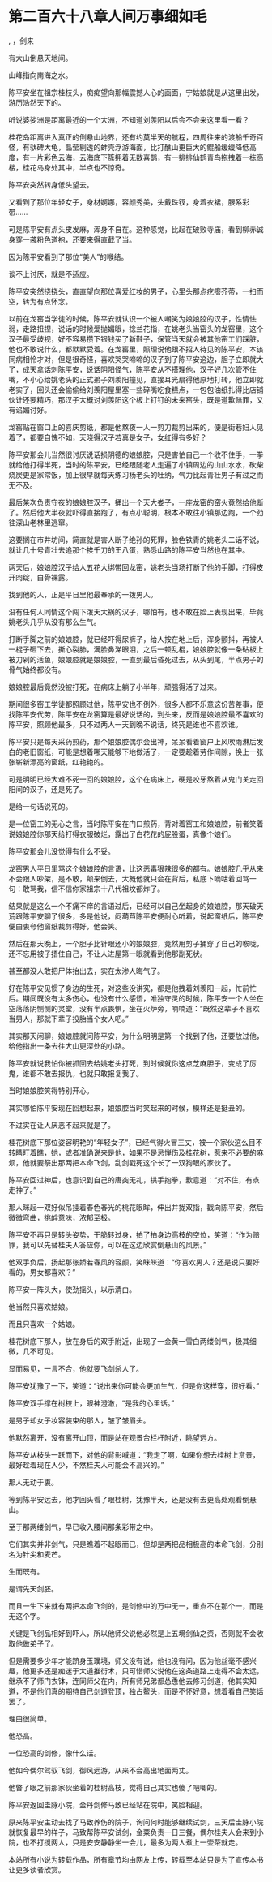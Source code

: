 # 第二百六十八章人间万事细如毛
,  ，剑来
   有大山倒悬天地间。
   山峰指向南海之水。
   陈平安坐在祖宗桂枝头，痴痴望向那幅震撼人心的画面，宁姑娘就是从这里出发，游历浩然天下的。
   听说婆娑洲是距离最近的一个大洲，不知道刘羡阳以后会不会来这里看一看？
   桂花岛距离进入真正的倒悬山地界，还有约莫半天的航程，四周往来的渡船千奇百怪，有驮碑大龟，晶莹剔透的蚌壳浮游海面，比打醮山更巨大的鲲船缓缓降低高度，有一片彩色云海，云海底下簇拥着无数喜鹊，有一排排仙鹤青鸟拖拽着一栋高楼，桂花岛身处其中，半点也不惊奇。
   陈平安突然转身低头望去。
   又看到了那位年轻女子，身材婀娜，容颜秀美，头戴珠钗，身着衣裙，腰系彩带……
   可是陈平安有点头皮发麻，浑身不自在。这种感觉，比起在破败寺庙，看到柳赤诚身穿一袭粉色道袍，还要来得直截了当。
   因为陈平安看到了那位“美人”的喉结。
   谈不上讨厌，就是不适应。
   陈平安突然挠挠头，直直望向那位喜爱红妆的男子，心里头那点疙瘩芥蒂，一扫而空，转为有点怀念。
   以前在龙窑当学徒的时候，陈平安就认识一个被人嘲笑为娘娘腔的汉子，性情怯弱，走路扭捏，说话的时候爱抛媚眼，捻兰花指，在姚老头当窑头的龙窑里，这个汉子最受歧视，好不容易攒下银钱买了新鞋子，保管当天就会被其他窑工们踩脏，他也不敢说什么，都默默受着。在龙窑里，照理说他跟不招人待见的陈平安，本该同病相怜才对，但是很奇怪，喜欢哭哭啼啼的汉子到了陈平安这边，胆子立即就大了，成天拿话刺陈平安，说话阴阳怪气，陈平安从不搭理他，汉子好几次管不住嘴，不小心给姚老头的正式弟子刘羡阳撞见，直接耳光扇得他原地打转，他立即就老实了，回头还会偷偷给刘羡阳屋里塞一些碎嘴吃食糕点，一包包油纸扎得比店铺伙计还要精巧，那汉子大概对刘羡阳这个板上钉钉的未来窑头，既是道歉赔罪，又有谄媚讨好。
   龙窑贴在窗口上的喜庆剪纸，都是他熬夜一人一剪刀裁剪出来的，便是街巷妇人见着了，都要自愧不如，天晓得汉子若真是女子，女红得有多好？
   陈平安那会儿当然很讨厌说话损阴德的娘娘腔，只是害怕自己一个收不住手，一拳就给他打得半死，当时的陈平安，已经跟随老人走遍了小镇周边的山山水水，砍柴烧炭更是家常饭，加上很早就每天练习杨老头的吐纳，气力比起青壮男子有过之而无不及。
   最后某次负责守夜的娘娘腔汉子，捅出一个天大娄子，一座龙窑的窑火竟然给他断了。然后他大半夜就吓得直接跑了，有点小聪明，根本不敢往小镇那边跑，一个劲往深山老林里逃窜。
   这要搁在市井坊间，简直就是害人断子绝孙的死罪，脸色铁青的姚老头二话不说，就让几十号青壮去追那个挨千刀的王八蛋，熟悉山路的陈平安当然也在其中。
   两天后，娘娘腔汉子给人五花大绑带回龙窑，姚老头当场打断了他的手脚，打得皮开肉绽，白骨裸露。
   找到他的人，正是平日里他最奉承的一拨男人。
   没有任何人同情这个闯下泼天大祸的汉子，哪怕有，也不敢在脸上表现出来，毕竟姚老头几乎从没有那么生气。
   打断手脚之前的娘娘腔，就已经吓得尿裤子，给人按在地上后，浑身颤抖，再被人一棍子砸下去，撕心裂肺，满脸鼻涕眼泪，之后一顿乱棍，娘娘腔就像一条砧板上被刀剁的活鱼，娘娘腔就是娘娘腔，一直到最后昏死过去，从头到尾，半点男子的骨气始终都没有。
   娘娘腔最后竟然没被打死，在病床上躺了小半年，顽强得活了过来。
   期间很多窑工学徒都照顾过他，陈平安也不例外，很多人都不乐意这份苦差事，便找陈平安代劳，陈平安在龙窑算是最好说话的，到头来，反而是娘娘腔最不喜欢的陈平安，照顾他最多，只不过两人一天到晚不说话，终究是谁也不喜欢谁。
   陈平安只是每天采药煎药，那个娘娘腔偶尔会出神，呆呆看着窗户上风吹雨淋后发白的老旧窗纸，可能是想着哪天能够下地做活了，一定要趁着劳作间隙，换上一张张崭新漂亮的窗纸，红艳艳的。
   可是明明已经大难不死一回的娘娘腔，这个在病床上，硬是咬牙熬着从鬼门关走回阳间的汉子，还是死了。
   是给一句话说死的。
   是一位窑工的无心之言，当时陈平安在门口煎药，背对着窑工和娘娘腔，前者笑着说娘娘腔你那天给打得衣服破烂，露出了白花花的屁股蛋，真像个娘们。
   陈平安那会儿没觉得有什么不妥。
   龙窑男人平日里骂这个娘娘腔的言语，比这恶毒狠辣很多的都有。娘娘腔几乎从来不会跟人吵架，是不敢，颠来倒去，大概他就只会在背后，私底下嘀咕着回骂一句：敢骂我，信不信你家祖宗十八代祖坟都炸了。
   结果就是这么一个不痛不痒的言语过后，已经可以自己坐起身的娘娘腔，那天破天荒跟陈平安聊了很多，多是他说，闷葫芦陈平安便耐心听着，说起窗纸后，陈平安便由衷夸他窗纸裁剪得好，他会笑。
   然后在那天晚上，一个胆子比针眼还小的娘娘腔，竟然用剪子捅穿了自己的喉咙，还不忘用被子捂住自己，不让人进屋第一眼就看到他那副死状。
   甚至都没人敢把尸体抬出去，实在太渗人晦气了。
   好在陈平安见惯了身边的生死，对这些没讲究，都是他拽着刘羡阳一起，忙前忙后。期间既没有太多伤心，也没有什么感悟，唯独守灵的时候，陈平安一个人坐在空落落阴恻恻的灵堂，没有半点畏惧，坐在火炉旁，喃喃道：“既然这辈子不喜欢当男人，那就下辈子投胎当个女人吧。”
   其实那天闲聊，娘娘腔就问陈平安，为什么明明是第一个找到了他，还要放过他，给他指出一条去往大山更深处的小路。
   陈平安就说我怕你被抓回去给姚老头打死，到时候就你这点芝麻胆子，变成了厉鬼，谁都不敢去报仇，也就只敢报复我了。
   当时娘娘腔笑得特别开心。
   其实哪怕陈平安现在回想起来，娘娘腔当时笑起来的时候，模样还是挺丑的。
   不过实在让人厌恶不起来就是了。
   桂花树底下那位姿容明艳的“年轻女子”，已经气得火冒三丈，被一个家伙这么目不转睛盯着瞧，她，或者准确说来是他，如果不是忌惮伤及桂花树，惹来不必要的麻烦，他就要祭出那两把本命飞剑，乱剑戳死这个长了一双狗眼的家伙了。
   陈平安回过神后，也意识到自己的唐突无礼，拱手抱拳，歉意道：“对不住，有点走神了。”
   那人眯起一双好似吊挂着春色春光的桃花眼眸，伸出并拢双指，戳向陈平安，然后微微弯曲，挑衅意味，浓郁至极。
   陈平安不再只是转头姿势，干脆转过身，拍了拍身边高枝的空位，笑道：“作为赔罪，我可以先替桂夫人答应你，可以在这边欣赏倒悬山的风景。”
   他双手负后，扬起那张娇若春风的容颜，笑眯眯道：“你喜欢男人？还是说只要好看的，男女都喜欢？”
   陈平安一阵头大，使劲摇头，以示清白。
   他当然只喜欢姑娘。
   而且只喜欢一个姑娘。
   桂花树底下那人，放在身后的双手附近，出现了一金黄一雪白两缕剑气，极其细微，几不可见。
   显而易见，一言不合，他就要飞剑杀人了。
   陈平安犹豫了一下，笑道：“说出来你可能会更加生气，但是你这样穿，很好看。”
   陈平安双手撑在树枝上，眼神澄澈，“是我的心里话。”
   是男子却女子妆容装束的那人，皱了皱眉头。
   他默然离开，没有离开山顶，而是站在观景台栏杆附近，眺望远方。
   陈平安从枝头一跃而下，对他的背影喊道：“我走了啊，如果你想去桂树上赏景，最好趁着现在人少，不然桂夫人可能会不高兴的。”
   那人无动于衷。
   等到陈平安远去，他才回头看了眼桂树，犹豫半天，还是没有去更高处观看倒悬山。
   至于那两缕剑气，早已收入腰间那条彩带之中。
   它们其实并非剑气，只是瞧着不起眼而已，但却是两把品相极高的本命飞剑，分别名为针尖和麦芒。
   生而既有。
   是谓先天剑胚。
   而且一生下来就有两把本命飞剑的，是剑修中的万中无一，重点不在那个一，而是无这个字。
   关键是飞剑品相好到吓人，所以他师父说他必然是上五境剑仙之资，否则就不会收取他做弟子了。
   但是需要多少年才能跻身玉璞境，师父没有说，他也没有问，因为他丝毫不感兴趣，他更多还是痴迷于大道推衍术，只可惜师父说他在这条道路上走得不会太远，继承不了师门衣钵，连同师父在内，所有师兄弟都怂恿他去修习剑道，他其实知道，不是他们真的期待自己剑道登顶，独占鳌头，而是不怀好意，想着看自己笑话罢了。
   理由很简单。
   他恐高。
   一位恐高的剑修，像什么话。
   他如今偶尔驾驭飞剑，御风远游，从来不会高出地面两丈。
   他瞥了眼之前那家伙坐着的桂树高枝，觉得自己其实也傻了吧唧的。
   陈平安返回圭脉小院，金丹剑修马致已经站在院中，笑脸相迎。
   原来陈平安主动去找了马致养伤的院子，询问何时能够继续试剑，三天后圭脉小院就恢复最早的样子，马致帮陈平安试剑，金粟负责一日三餐，偶尔桂夫人会来到小院，也不打搅两人，只是安安静静坐一会儿，最多为两人煮上一壶茶就走。
  本站所有小说为转载作品，所有章节均由网友上传，转载至本站只是为了宣传本书让更多读者欣赏。